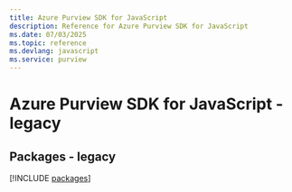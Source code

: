 ```yaml
---
title: Azure Purview SDK for JavaScript
description: Reference for Azure Purview SDK for JavaScript
ms.date: 07/03/2025
ms.topic: reference
ms.devlang: javascript
ms.service: purview
---
```

# Azure Purview SDK for JavaScript - legacy
## Packages - legacy
[!INCLUDE [packages](purview-index.md)]
